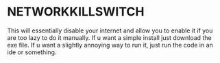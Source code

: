 # NETWORKKILLSWITCH
This will essentially disable your internet and allow you to enable it if you are too lazy to do it manually.  If u want a simple install just download the exe file.  If u want a slightly annoying way to run it, just run the code in an ide or something.
